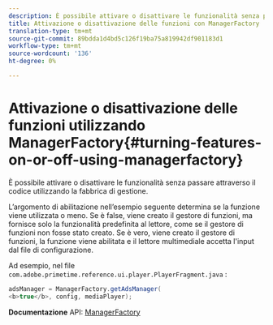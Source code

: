 ```yaml
---
description: È possibile attivare o disattivare le funzionalità senza passare attraverso il codice utilizzando la fabbrica di gestione.
title: Attivazione o disattivazione delle funzioni con ManagerFactory
translation-type: tm+mt
source-git-commit: 89bdda1d4bd5c126f19ba75a819942df901183d1
workflow-type: tm+mt
source-wordcount: '136'
ht-degree: 0%

---
```



# Attivazione o disattivazione delle funzioni utilizzando ManagerFactory{#turning-features-on-or-off-using-managerfactory}

È possibile attivare o disattivare le funzionalità senza passare attraverso il codice utilizzando la fabbrica di gestione.

L’argomento di abilitazione nell’esempio seguente determina se la funzione viene utilizzata o meno. Se è false, viene creato il gestore di funzioni, ma fornisce solo la funzionalità predefinita al lettore, come se il gestore di funzioni non fosse stato creato. Se è vero, viene creato il gestore di funzioni, la funzione viene abilitata e il lettore multimediale accetta l&#39;input dal file di configurazione.

Ad esempio, nel file `com.adobe.primetime.reference.ui.player.PlayerFragment.java` :

```java
adsManager = ManagerFactory.getAdsManager( 
<b>true</b>, config, mediaPlayer);
```

**Documentazione** API:  [ManagerFactory](https://help.adobe.com/en_US/primetime/api/reference_implementation/android/javadoc/com/adobe/primetime/reference/manager/ManagerFactory.html)